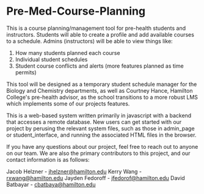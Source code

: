 # Pre-Med-Course-Planning

This is a course planning/management tool for pre-health students and instructors. Students will able to create a profile and add available courses to a schedule. Admins (instructors) will be able to view things like:
1. How many students planned each course
2. Individual student schedules
3. Student course conflicts and alerts
(more features planned as time permits)

This tool will be designed as a temporary student schedule manager for the Biology and Chemistry departments, as well as Courtney Hance, Hamilton College's pre-health advisor, as the school transitions to a more robust LMS which implements some of our projects features.

This is a web-based system written primarily in javascript with a backend that accesses a remote database. New users can get started with our project by perusing the relevant system files, such as those in admin_page or student_interface, and running the associated HTML files in the browser.

If you have any questions about our project, feel free to reach out to anyone on our team. We are also the primary contributors to this project, and our contact information is as follows:

Jacob Helzner - jhelzner@hamilton.edu
Kerry Wang - rxwang@hamilton.edu
Jayden Fedoroff - jfedorof@hamilton.edu
David Batbayar - cbatbaya@hamilton.edu
